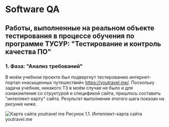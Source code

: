 # Software QA

## Работы, выполненные на реальном объекте тестирования в процессе обучения по программе ТУСУР: "Тестирование и контроль качества ПО"


### 1. Фаза: "Анализ требований"

В моём учебном проекте был подвергнут тестированию интернет-портал «насыщенных путешествий» https://youtravel.me/.
Поскольку задача учебная, никакого ТЗ в моём случае не было и для ознакомления со структурой и спецификой сайта, пришлось составить "интеллект-карту" сайта.
Результат выполнения этогого шага показан на рисунке ниже.

![Карта сайта youtravel me](https://github.com/tsf-soft/SoftwareQA/assets/6228605/a9130311-1c92-4bbb-8547-e63320ddc9b5)
Рисунок 1.1. Интеллект-карта сайта youtravel.me
